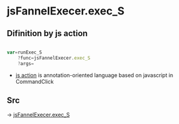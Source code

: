 # jsFannelExecer.exec_S

## Difinition by js action

```js.js

var=runExec_S
	?func=jsFannelExecer.exec_S
	?args=

```

- [js action]() is annotation-oriented language based on javascript in CommandClick

## Src

-> [jsFannelExecer.exec_S](https://github.com/puutaro/CommandClick/blob/master/app/src/main/java/com/puutaro/commandclick/fragment_lib/terminal_fragment/js_interface/system/JsFannelExecer.kt#L22)


